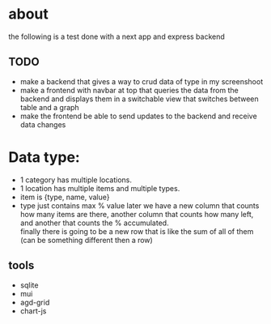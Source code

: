# about  
the following is a test done with a next app and express backend  
## TODO  
* make a backend that gives a way to crud data of type in my screenshoot  
* make a frontend with navbar at top that queries the data from the backend and displays them in a switchable view that switches between table and a graph  
* make the frontend be able to send updates to the backend and receive data changes
# Data type:  
* 1 category has multiple locations.
* 1 location has multiple items and multiple types.
* item is {type, name, value}  
* type just contains max % value
later we have a new column that counts how many items are there, another column that counts how many left, and another that counts the % accumulated.  
finally there is going to be a new row that is like the sum of all of them (can be something different then a row) 
## tools  
* sqlite  
* mui  
* agd-grid
* chart-js